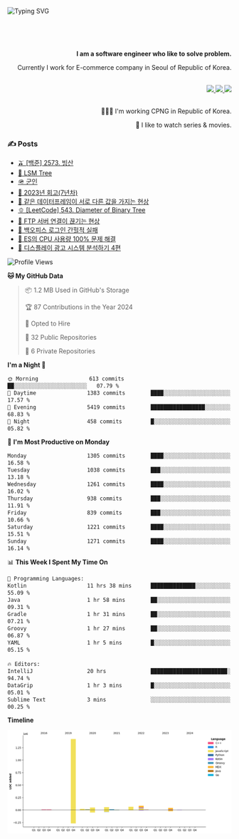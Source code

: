 ![Typing SVG](https://readme-typing-svg.herokuapp.com/?lines=Hello,+I'm+Changkwon+😎&height=150&width=1024&size=40&color=458588&background=282828&center=true&vCenter=true&multiline=false&duration=2000&pause=0)

<div align=right>
  <br/>
  <br/>  
  <br/>
  
  **I am a software engineer who like to solve problem.**<br/>
  
  Currently I work for E-commerce company in Seoul of Republic of Korea.<br/>
  <br/>

  <a href="https://www.linkedin.com/in/spearkkk/" target="_blank">
    <img src="https://img.shields.io/badge/LinkedIn-305D61.svg?&style=for-the-badge&logo=linkedin&logoColor=ffffff&labelColor=305D61&logoWidth=20"/>
  </a>
  <a href="http://spearkkk.dev/en/resume/" target="_blank">
    <img src="https://img.shields.io/badge/resume-305D61.svg?&style=for-the-badge&logo=ReadtheDocs&logoColor=ffffff&labelColor=305D61&logoWidth=20"/>
  </a>
  <a href="https://spearkkk.dev/" target="_blank">
    <img src="https://img.shields.io/badge/blog-305D61.svg?&style=for-the-badge&logo=ReadtheDocs&logoColor=ffffff&labelColor=305D61&logoWidth=20"/>
  </a>
  
  <br/>
  <br/>
  
  👨🏼‍💻 I'm working CPNG in Republic of Korea.
  <br/>
  
  🍿 I like to watch series & movies.
  <br/>

</div>
  
<div align=left>
  
  <div>
    
  ### ✍️ Posts
    
  </div>
  
  <!-- BLOGPOSTS:START -->
- [🫒 [백준] 2573. 빙산](https://spearkkk.dev/%EB%B0%B1%EC%A4%80-2573-%EB%B9%99%EC%82%B0)
- [🌽 LSM Tree](https://spearkkk.dev/lsm-tree)
- [🪖 군인](https://spearkkk.dev/soldier)
- [📝 2023년 회고(7년차)](https://spearkkk.dev/7%EB%85%84%EC%B0%A8-%ED%9A%8C%EA%B3%A0)
- [🍞 같은 데이터프레임이 서로 다른 값을 가지는 현상](https://spearkkk.dev/two-dataframe-have-another-value)
- [🫑 [LeetCode] 543. Diameter of Binary Tree](https://spearkkk.dev/leetcode-543-diameter-of-binary-tree)
- [🍂 FTP 서버 연결이 끊기는 현상](https://spearkkk.dev/ftp-server-connection-failure)
- [🍆 백오피스 로그인 간헐적 실패](https://spearkkk.dev/back-office-login-failure)
- [🧄 ES의 CPU 사용량 100% 문제 해결](https://spearkkk.dev/es-cpu-100-trouble-shooting)
- [🍈 디스플레이 광고 시스템 분석하기 4편](https://spearkkk.dev/display-advertising-system-analysis-4)
<!-- BLOGPOSTS:END -->

  
<!--START_SECTION:waka-->
![Profile Views](http://img.shields.io/badge/Profile%20Views-0-blue)

**🐱 My GitHub Data** 

> 📦 1.2 MB Used in GitHub's Storage 
 > 
> 🏆 87 Contributions in the Year 2024
 > 
> 💼 Opted to Hire
 > 
> 📜 32 Public Repositories 
 > 
> 🔑 6 Private Repositories 
 > 
**I'm a Night 🦉** 

```text
🌞 Morning                613 commits         ██░░░░░░░░░░░░░░░░░░░░░░░   07.79 % 
🌆 Daytime                1383 commits        ████░░░░░░░░░░░░░░░░░░░░░   17.57 % 
🌃 Evening                5419 commits        █████████████████░░░░░░░░   68.83 % 
🌙 Night                  458 commits         █░░░░░░░░░░░░░░░░░░░░░░░░   05.82 % 
```
📅 **I'm Most Productive on Monday** 

```text
Monday                   1305 commits        ████░░░░░░░░░░░░░░░░░░░░░   16.58 % 
Tuesday                  1038 commits        ███░░░░░░░░░░░░░░░░░░░░░░   13.18 % 
Wednesday                1261 commits        ████░░░░░░░░░░░░░░░░░░░░░   16.02 % 
Thursday                 938 commits         ███░░░░░░░░░░░░░░░░░░░░░░   11.91 % 
Friday                   839 commits         ███░░░░░░░░░░░░░░░░░░░░░░   10.66 % 
Saturday                 1221 commits        ████░░░░░░░░░░░░░░░░░░░░░   15.51 % 
Sunday                   1271 commits        ████░░░░░░░░░░░░░░░░░░░░░   16.14 % 
```


📊 **This Week I Spent My Time On** 

```text
💬 Programming Languages: 
Kotlin                   11 hrs 38 mins      ██████████████░░░░░░░░░░░   55.09 % 
Java                     1 hr 58 mins        ██░░░░░░░░░░░░░░░░░░░░░░░   09.31 % 
Gradle                   1 hr 31 mins        ██░░░░░░░░░░░░░░░░░░░░░░░   07.21 % 
Groovy                   1 hr 27 mins        ██░░░░░░░░░░░░░░░░░░░░░░░   06.87 % 
YAML                     1 hr 5 mins         █░░░░░░░░░░░░░░░░░░░░░░░░   05.15 % 

🔥 Editors: 
IntelliJ                 20 hrs              ████████████████████████░   94.74 % 
DataGrip                 1 hr 3 mins         █░░░░░░░░░░░░░░░░░░░░░░░░   05.01 % 
Sublime Text             3 mins              ░░░░░░░░░░░░░░░░░░░░░░░░░   00.25 % 
```

**Timeline**

![Lines of Code chart](https://raw.githubusercontent.com/spearkkk/spearkkk/main/assets/bar_graph.png)


<!--END_SECTION:waka-->
</div>

